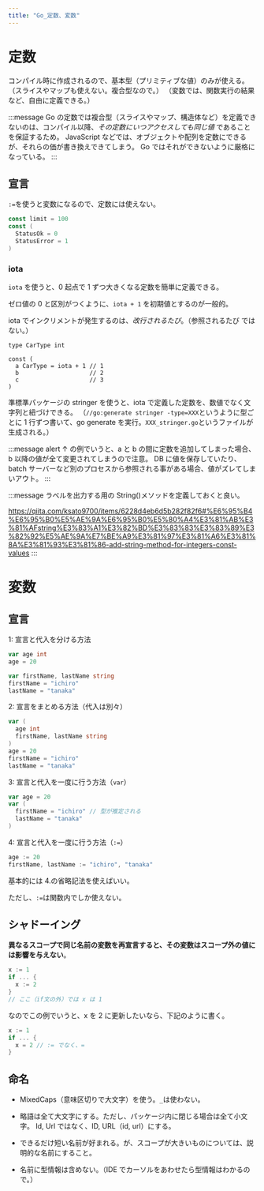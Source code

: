 ```yaml
---
title: "Go_定数、変数"
---
```


# 定数

コンパイル時に作成されるので、基本型（プリミティブな値）のみが使える。
（スライスやマップも使えない。複合型なので。）
（変数では、関数実行の結果など、自由に定義できる。）

:::message
Go の定数では複合型（スライスやマップ、構造体など）を定義できないのは、コンパイル以降、_その定数にいつアクセスしても同じ値_ であることを保証するため。
JavaScript などでは、オブジェクトや配列を定数にできるが、それらの価が書き換えできてしまう。
Go ではそれができないように厳格になっている。
:::

## 宣言

`:=`を使うと変数になるので、定数には使えない。

```go
const limit = 100
const (
  StatusOk = 0
  StatusError = 1
)
```

### iota

`iota` を使うと、0 起点で 1 ずつ大きくなる定数を簡単に定義できる。

ゼロ値の 0 と区別がつくように、`iota + 1` を初期値とするのが一般的。

iota でインクリメントが発生するのは、_改行されるたび_。（参照されるたび ではない。）

```go:iota
type CarType int

const (
  a CarType = iota + 1 // 1
  b                    // 2
  c                    // 3
)
```

準標準パッケージの stringer を使うと、iota で定義した定数を、数値でなく文字列と紐づけできる。
（`//go:generate stringer -type=XXX`というように型ごとに 1 行ずつ書いて、go generate を実行。`XXX_stringer.go`というファイルが生成される。）

:::message alert
↑ の例でいうと、a と b の間に定数を追加してしまった場合、b 以降の値が全て変更されてしまうので注意。
DB に値を保存していたり、batch サーバーなど別のプロセスから参照される事がある場合、値がズレてしまいアウト。
:::

:::message
ラベルを出力する用の String()メソッドを定義しておくと良い。

https://qiita.com/ksato9700/items/6228d4eb6d5b282f82f6#%E6%95%B4%E6%95%B0%E5%AE%9A%E6%95%B0%E5%80%A4%E3%81%AB%E3%81%AFstring%E3%83%A1%E3%82%BD%E3%83%83%E3%83%89%E3%82%92%E5%AE%9A%E7%BE%A9%E3%81%97%E3%81%A6%E3%81%8A%E3%81%93%E3%81%86-add-string-method-for-integers-const-values
:::

# 変数

## 宣言

1: 宣言と代入を分ける方法

```go
var age int
age = 20

var firstName, lastName string
firstName = "ichiro"
lastName = "tanaka"
```

2: 宣言をまとめる方法（代入は別々）

```go
var (
  age int
  firstName, lastName string
)
age = 20
firstName = "ichiro"
lastName = "tanaka"
```

3: 宣言と代入を一度に行う方法（`var`）

```go
var age = 20
var (
  firstName = "ichiro" // 型が推定される
  lastName = "tanaka"
)
```

4: 宣言と代入を一度に行う方法（`:=`）

```go
age := 20
firstName, lastName := "ichiro", "tanaka"
```

基本的には 4.の省略記法を使えばいい。

ただし、`:=`は関数内でしか使えない。

## シャドーイング

**異なるスコープで同じ名前の変数を再宣言すると、その変数はスコープ外の値には影響を与えない**。

```go
x := 1
if ... {
  x := 2
}
// ここ（if文の外）では x は 1
```

なのでこの例でいうと、x を 2 に更新したいなら、下記のように書く。

```go
x := 1
if ... {
  x = 2 // := でなく、=
}
```

## 命名

- MixedCaps（意味区切りで大文字）を使う。`_`は使わない。

- 略語は全て大文字にする。ただし、パッケージ内に閉じる場合は全て小文字。
  Id, Url ではなく、ID, URL（id, url）にする。

- できるだけ短い名前が好まれる。が、スコープが大きいものについては、説明的な名前にすること。

- 名前に型情報は含めない。（IDE でカーソルをあわせたら型情報はわかるので。）
